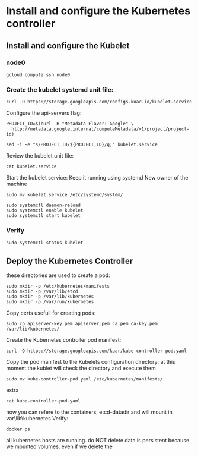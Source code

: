 # Install and configure the Kubernetes controller

## Install and configure the Kubelet

### node0

```
gcloud compute ssh node0
```

### Create the kubelet systemd unit file:

```
curl -O https://storage.googleapis.com/configs.kuar.io/kubelet.service
```

Configure the api-servers flag:

```
PROJECT_ID=$(curl -H "Metadata-Flavor: Google" \
  http://metadata.google.internal/computeMetadata/v1/project/project-id)
```

```
sed -i -e "s/PROJECT_ID/${PROJECT_ID}/g;" kubelet.service
```

Review the kubelet unit file:

```
cat kubelet.service
```

Start the kubelet service:
Keep it running using systemd
New owner of the machine
```
sudo mv kubelet.service /etc/systemd/system/
```

```
sudo systemctl daemon-reload
sudo systemctl enable kubelet
sudo systemctl start kubelet
```

### Verify

```
sudo systemctl status kubelet
```

## Deploy the Kubernetes Controller
these directories are used to create a pod:
```
sudo mkdir -p /etc/kubernetes/manifests
sudo mkdir -p /var/lib/etcd
sudo mkdir -p /var/lib/kubernetes
sudo mkdir -p /var/run/kubernetes
```

Copy certs
usefull for creating pods:
```
sudo cp apiserver-key.pem apiserver.pem ca.pem ca-key.pem /var/lib/kubernetes/
```

Create the Kubernetes controller pod manifest:

```
curl -O https://storage.googleapis.com/kuar/kube-controller-pod.yaml
```

Copy the pod manifest to the Kubelets configuration directory:
at this moment the kublet will check the directory and execute them
```
sudo mv kube-controller-pod.yaml /etc/kubernetes/manifests/
```
extra
```
cat kube-controller-pod.yaml
```
now you can refere to the containers, etcd-datadir
and will mount in var\lib\kubernetes
Verify:

```
docker ps
```
all kubernetes hosts are running.
do NOT delete 
data is persistent because we mounted volumes, even if we delete the 
